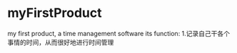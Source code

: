 # myFirstProduct
my first product, a time management software
its function:
1.记录自己干各个事情的时间，从而很好地进行时间管理
